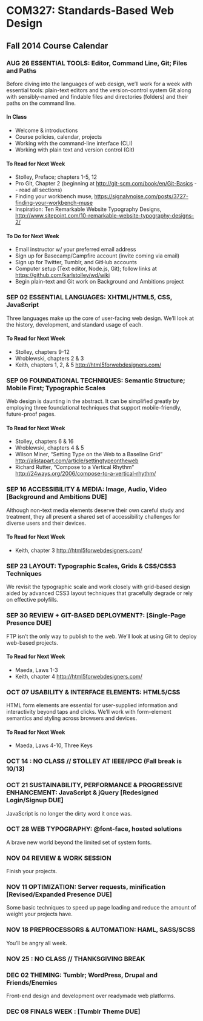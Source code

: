 # COM327: Standards-Based Web Design

## Fall 2014 Course Calendar

### AUG 26 ESSENTIAL TOOLS: Editor, Command Line, Git; Files and Paths

Before diving into the languages of web design, we’ll work for a week with essential tools: plain-text editors and the version-control system Git along with sensibly-named and findable files and directories (folders) and their paths on the command line.

#### In Class
* Welcome & introductions
* Course policies, calendar, projects
* Working with the command-line interface (CLI)
* Working with plain text and version control (Git)

#### To Read for Next Week
* Stolley, Preface; chapters 1-5, 12
* Pro Git, Chapter 2 (beginning at http://git-scm.com/book/en/Git-Basics -- read all sections)
* Finding your workbench muse, https://signalvnoise.com/posts/3727-finding-your-workbench-muse
* Inspiration: Ten Remarkable Website Typography Designs, http://www.sitepoint.com/10-remarkable-website-typography-designs-2/

#### To Do for Next Week
* Email instructor w/ your preferred email address
* Sign up for Basecamp/Campfire account (invite coming via email)
* Sign up for Twitter, Tumblr, and GitHub accounts
* Computer setup (Text editor, Node.js, Git); follow links at https://github.com/karlstolley/wd/wiki
* Begin plain-text and Git work on Background and Ambitions project

### SEP 02 ESSENTIAL LANGUAGES: XHTML/HTML5, CSS, JavaScript

Three languages make up the core of user-facing web design. We’ll look at the history, development, and standard usage of each.

#### To Read for Next Week
* Stolley, chapters 9-12
* Wroblewski, chapters 2 & 3
* Keith, chapters 1, 2, & 5 http://html5forwebdesigners.com/

### SEP 09 FOUNDATIONAL TECHNIQUES: Semantic Structure; Mobile First; Typographic Scales

Web design is daunting in the abstract. It can be simplified greatly by employing three foundational techniques that support mobile-friendly, future-proof pages.

#### To Read for Next Week
* Stolley, chapters 6 & 16
* Wroblewski, chapters 4 & 5
* Wilson Miner, “Setting Type on the Web to a Baseline Grid” http://alistapart.com/article/settingtypeontheweb
* Richard Rutter, “Compose to a Vertical Rhythm” http://24ways.org/2006/compose-to-a-vertical-rhythm/

### SEP 16 ACCESSIBILITY & MEDIA: Image, Audio, Video [Background and Ambitions DUE]

Although non-text media elements deserve their own careful study and treatment, they all present a shared set of accessibility challenges for diverse users and their devices.

#### To Read for Next Week
* Keith, chapter 3 http://html5forwebdesigners.com/

### SEP 23 LAYOUT: Typographic Scales, Grids & CSS/CSS3 Techniques

We revisit the typographic scale and work closely with grid-based design aided by advanced CSS3 layout techniques that gracefully degrade or rely on effective polyfills.

### SEP 30 REVIEW + GIT-BASED DEPLOYMENT?: [Single-Page Presence DUE]

FTP isn’t the only way to publish to the web. We’ll look at using Git to deploy web-based projects.

#### To Read for Next Week
* Maeda, Laws 1-3
* Keith, chapter 4 http://html5forwebdesigners.com/

### OCT 07 USABILITY & INTERFACE ELEMENTS: HTML5/CSS

HTML form elements are essential for user-supplied information and interactivity beyond taps and clicks. We’ll work with form-element semantics and styling across browsers and devices.

#### To Read for Next Week
* Maeda, Laws 4-10, Three Keys

### OCT 14 : NO CLASS // STOLLEY AT IEEE/IPCC (Fall break is 10/13)

### OCT 21 SUSTAINABILITY, PERFORMANCE & PROGRESSIVE ENHANCEMENT: JavaScript & jQuery [Redesigned Login/Signup DUE]

JavaScript is no longer the dirty word it once was.

### OCT 28 WEB TYPOGRAPHY: @font-face, hosted solutions

A brave new world beyond the limited set of system fonts.

### NOV 04 REVIEW & WORK SESSION

Finish your projects.

### NOV 11 OPTIMIZATION: Server requests, minification [Revised/Expanded Presence DUE]

Some basic techniques to speed up page loading and reduce the amount of weight your projects have.

### NOV 18 PREPROCESSORS & AUTOMATION: HAML, SASS/SCSS

You’ll be angry all week.

### NOV 25 : NO CLASS // THANKSGIVING BREAK

### DEC 02 THEMING: Tumblr; WordPress, Drupal and Friends/Enemies

Front-end design and development over readymade web platforms.

### DEC 08 FINALS WEEK : [Tumblr Theme DUE]
